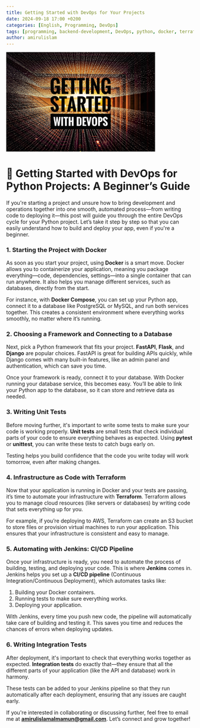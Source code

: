 ```yaml
---
title: Getting Started with DevOps for Your Projects
date: 2024-09-18 17:00 +0200
categories: [English, Programming, DevOps]
tags: [programming, backend-development, DevOps, python, docker, terraform, jenkins, automation]
author: amirulislam
---
```


<img src="/assets/img/devops1.jpg" alt="devops" width="400">

# 🚀 Getting Started with DevOps for Python Projects: A Beginner’s Guide

If you're starting a project and unsure how to bring development and operations together into one smooth, automated process—from writing code to deploying it—this post will guide you through the entire DevOps cycle for your Python project. Let’s take it step by step so that you can easily understand how to build and deploy your app, even if you're a beginner.

### 1. Starting the Project with Docker

As soon as you start your project, using **Docker** is a smart move. Docker allows you to containerize your application, meaning you package everything—code, dependencies, settings—into a single container that can run anywhere. It also helps you manage different services, such as databases, directly from the start.

For instance, with **Docker Compose**, you can set up your Python app, connect it to a database like PostgreSQL or MySQL, and run both services together. This creates a consistent environment where everything works smoothly, no matter where it’s running.

### 2. Choosing a Framework and Connecting to a Database

Next, pick a Python framework that fits your project. **FastAPI**, **Flask**, and **Django** are popular choices. FastAPI is great for building APIs quickly, while Django comes with many built-in features, like an admin panel and authentication, which can save you time.

Once your framework is ready, connect it to your database. With Docker running your database service, this becomes easy. You’ll be able to link your Python app to the database, so it can store and retrieve data as needed.

### 3. Writing Unit Tests

Before moving further, it's important to write some tests to make sure your code is working properly. **Unit tests** are small tests that check individual parts of your code to ensure everything behaves as expected. Using **pytest** or **unittest**, you can write these tests to catch bugs early on.

Testing helps you build confidence that the code you write today will work tomorrow, even after making changes.

### 4. Infrastructure as Code with Terraform

Now that your application is running in Docker and your tests are passing, it’s time to automate your infrastructure with **Terraform**. Terraform allows you to manage cloud resources (like servers or databases) by writing code that sets everything up for you.

For example, if you’re deploying to AWS, Terraform can create an S3 bucket to store files or provision virtual machines to run your application. This ensures that your infrastructure is consistent and easy to manage.

### 5. Automating with Jenkins: CI/CD Pipeline

Once your infrastructure is ready, you need to automate the process of building, testing, and deploying your code. This is where **Jenkins** comes in. Jenkins helps you set up a **CI/CD pipeline** (Continuous Integration/Continuous Deployment), which automates tasks like:

1. Building your Docker containers.
2. Running tests to make sure everything works.
3. Deploying your application.

With Jenkins, every time you push new code, the pipeline will automatically take care of building and testing it. This saves you time and reduces the chances of errors when deploying updates.

### 6. Writing Integration Tests

After deployment, it's important to check that everything works together as expected. **Integration tests** do exactly that—they ensure that all the different parts of your application (like the API and database) work in harmony.

These tests can be added to your Jenkins pipeline so that they run automatically after each deployment, ensuring that any issues are caught early.

If you're interested in collaborating or discussing further, feel free to email me at **amirulislamalmamun@gmail.com**. Let’s connect and grow together!
